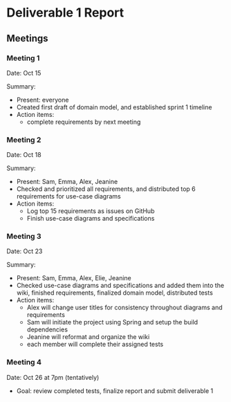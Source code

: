 # Deliverable 1 Report 

## Meetings

### Meeting 1

Date: Oct 15

Summary:
* Present: everyone
* Created first draft of domain model, and established sprint 1 timeline
* Action items: 
  * complete requirements by next meeting

### Meeting 2

Date: Oct 18

Summary:
* Present: Sam, Emma, Alex, Jeanine
* Checked and prioritized all requirements, and distributed top 6 requirements for use-case diagrams
* Action items: 
  * Log top 15 requirements as issues on GitHub
  * Finish use-case diagrams and specifications

### Meeting 3

Date: Oct 23

Summary:
* Present: Sam, Emma, Alex, Elie, Jeanine
* Checked use-case diagrams and specifications and added them into the wiki, finished requirements, finalized domain model, distributed tests
* Action items:
  * Alex will change user titles for consistency throughout diagrams and requirements
  * Sam will initiate the project using Spring and setup the build dependencies
  * Jeanine will reformat and organize the wiki
  * each member will complete their assigned tests

### Meeting 4

Date: Oct 26 at 7pm (tentatively)

* Goal: review completed tests, finalize report and submit deliverable 1